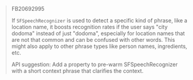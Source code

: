 > FB20692995
> 
> If `SFSpeechRecognizer` is used to detect a specific kind of phrase, like a location name, it boosts recognition rates if the user says "city dodoma" instead of just "dodoma", especially for location names that are not that common and can be confused with other words. This might also apply to other phrase types like person names, ingredients, etc.
> 
> API suggestion: Add a property to pre-warm SFSpeechRecognizer with a short context phrase that clarifies the context.